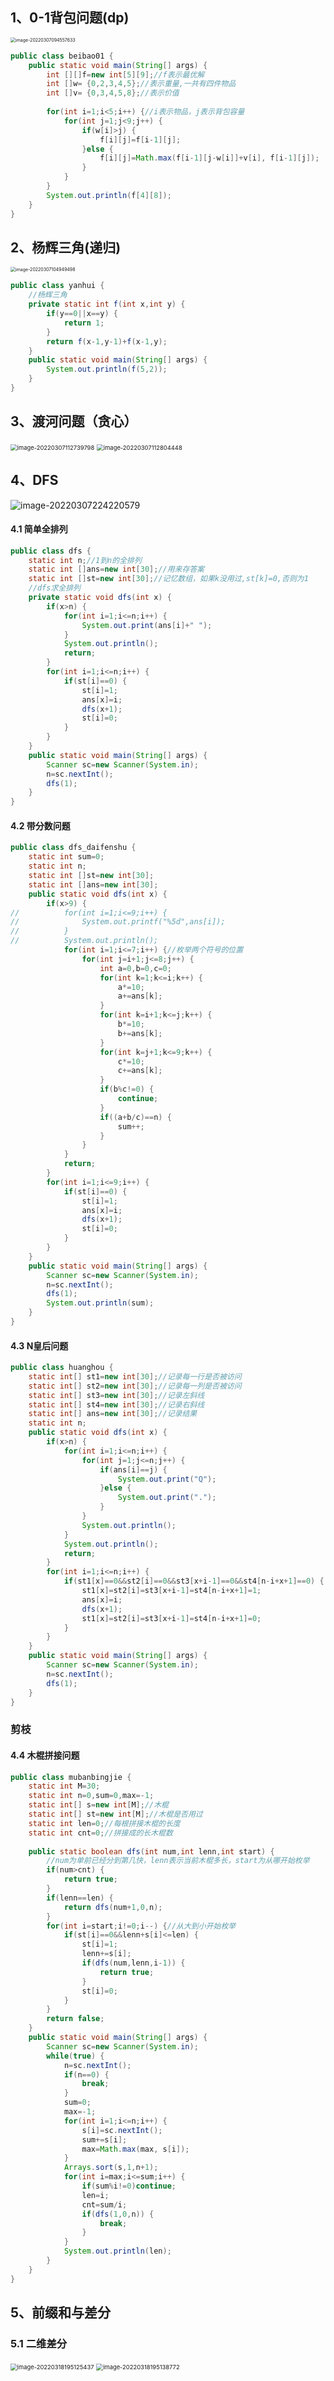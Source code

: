 ## 1、0-1背包问题(dp)

<img src="https://gitee.com/lipenghuihenu/picgo-image/raw/master/image-20220307094557633.png" alt="image-20220307094557633" style="zoom: 50%;" />

``` java
public class beibao01 {
	public static void main(String[] args) {
		int [][]f=new int[5][9];//f表示最优解
		int []w= {0,2,3,4,5};//表示重量,一共有四件物品
		int []v= {0,3,4,5,8};//表示价值
		
		for(int i=1;i<5;i++) {//i表示物品，j表示背包容量
			for(int j=1;j<9;j++) {
				if(w[i]>j) {
					f[i][j]=f[i-1][j];
				}else {
					f[i][j]=Math.max(f[i-1][j-w[i]]+v[i], f[i-1][j]);
				}
			}
		}
		System.out.println(f[4][8]);
	}
}
```

## 2、杨辉三角(递归)

<img src="https://gitee.com/lipenghuihenu/picgo-image/raw/master/image-20220307104949498.png" alt="image-20220307104949498" style="zoom: 50%;" />

``` java
public class yanhui {
	//杨辉三角
	private static int f(int x,int y) {
		if(y==0||x==y) {
			return 1;
		}
		return f(x-1,y-1)+f(x-1,y);
	}
	public static void main(String[] args) {
		System.out.println(f(5,2));
	}
}
```

## 3、渡河问题（贪心）

<img src="https://gitee.com/lipenghuihenu/picgo-image/raw/master/image-20220307112739798.png" alt="image-20220307112739798" style="zoom: 67%;" />

<img src="https://gitee.com/lipenghuihenu/picgo-image/raw/master/image-20220307112804448.png" alt="image-20220307112804448" style="zoom: 67%;" />

## 4、DFS

![image-20220307224220579](https://gitee.com/lipenghuihenu/picgo-image/raw/master/image-20220307224220579.png)

#### 4.1 简单全排列

``` java
public class dfs {
	static int n;//1到n的全排列
	static int []ans=new int[30];//用来存答案
	static int []st=new int[30];//记忆数组，如果k没用过,st[k]=0,否则为1
	//dfs求全排列
	private static void dfs(int x) {
		if(x>n) {
			for(int i=1;i<=n;i++) {
				System.out.print(ans[i]+" ");
			}
			System.out.println();
			return;
		}
		for(int i=1;i<=n;i++) {
			if(st[i]==0) {
				st[i]=1;
				ans[x]=i;
				dfs(x+1);
				st[i]=0;
			}
		}
	}
	public static void main(String[] args) {
		Scanner sc=new Scanner(System.in);
		n=sc.nextInt();
		dfs(1);
	}
}
```

#### 4.2 带分数问题

``` java
public class dfs_daifenshu {
	static int sum=0;
	static int n;
	static int []st=new int[30];
	static int []ans=new int[30];
	public static void dfs(int x) {
		if(x>9) {
//			for(int i=1;i<=9;i++) {
//				System.out.printf("%5d",ans[i]);
//			}
//			System.out.println();
			for(int i=1;i<=7;i++) {//枚举两个符号的位置
				for(int j=i+1;j<=8;j++) {
					int a=0,b=0,c=0;
					for(int k=1;k<=i;k++) {
						a*=10;
						a+=ans[k];
					}
					for(int k=i+1;k<=j;k++) {
						b*=10;
						b+=ans[k];
					}
					for(int k=j+1;k<=9;k++) {
						c*=10;
						c+=ans[k];
					}
					if(b%c!=0) {
						continue;
					}
					if((a+b/c)==n) {
						sum++;
					}
				}
			}
			return;
		}
		for(int i=1;i<=9;i++) {
			if(st[i]==0) {
				st[i]=1;
				ans[x]=i;
				dfs(x+1);
				st[i]=0;
			}
		}
	}
	public static void main(String[] args) {
		Scanner sc=new Scanner(System.in);
		n=sc.nextInt();
		dfs(1);
		System.out.println(sum);
	}
}
```

#### 4.3 N皇后问题

``` java
public class huanghou {
	static int[] st1=new int[30];//记录每一行是否被访问
	static int[] st2=new int[30];//记录每一列是否被访问
	static int[] st3=new int[30];//记录左斜线
	static int[] st4=new int[30];//记录右斜线
	static int[] ans=new int[30];//记录结果
	static int n;
	public static void dfs(int x) {
		if(x>n) {
			for(int i=1;i<=n;i++) {
				for(int j=1;j<=n;j++) {
					if(ans[i]==j) {
						System.out.print("Q");
					}else {
						System.out.print(".");
					}
				}
				System.out.println();
			}
			System.out.println();
			return;
		}
		for(int i=1;i<=n;i++) {
			if(st1[x]==0&&st2[i]==0&&st3[x+i-1]==0&&st4[n-i+x+1]==0) {
				st1[x]=st2[i]=st3[x+i-1]=st4[n-i+x+1]=1;
				ans[x]=i;
				dfs(x+1);
				st1[x]=st2[i]=st3[x+i-1]=st4[n-i+x+1]=0;
			}
		}
	}
	public static void main(String[] args) {
		Scanner sc=new Scanner(System.in);
		n=sc.nextInt();
		dfs(1);
	}
}
```

### 剪枝

#### 4.4 木棍拼接问题

```java
public class mubanbingjie {
	static int M=30;
	static int n=0,sum=0,max=-1;
	static int[] s=new int[M];//木棍
	static int[] st=new int[M];//木棍是否用过
	static int len=0;//每根拼接木棍的长度
	static int cnt=0;//拼接成的长木棍数
	
	public static boolean dfs(int num,int lenn,int start) {
		//num为单前已经分到第几快，lenn表示当前木棍多长，start为从哪开始枚举
		if(num>cnt) {
			return true;
		}
		if(lenn==len) {
			return dfs(num+1,0,n);
		}
		for(int i=start;i!=0;i--) {//从大到小开始枚举
			if(st[i]==0&&lenn+s[i]<=len) {
				st[i]=1;
				lenn+=s[i];
				if(dfs(num,lenn,i-1)) {
					return true;
				}
				st[i]=0;
			}
		}
		return false;
	}
	public static void main(String[] args) {
		Scanner sc=new Scanner(System.in);
		while(true) {
			n=sc.nextInt();
			if(n==0) {
				break;
			}
			sum=0;
			max=-1;
			for(int i=1;i<=n;i++) {
				s[i]=sc.nextInt();
				sum+=s[i];
				max=Math.max(max, s[i]);
			}
			Arrays.sort(s,1,n+1);
			for(int i=max;i<=sum;i++) {
				if(sum%i!=0)continue;
				len=i;
				cnt=sum/i;
				if(dfs(1,0,n)) {
					break;
				}
			}
			System.out.println(len);
		}
	}
}
```

## 5、前缀和与差分

### 5.1 二维差分

<img src="https://gitee.com/lipenghuihenu/picgo-image/raw/master/image-20220318195125437.png" alt="image-20220318195125437" style="zoom: 67%;" />

<img src="https://gitee.com/lipenghuihenu/picgo-image/raw/master/image-20220318195138772.png" alt="image-20220318195138772" style="zoom:67%;" />

